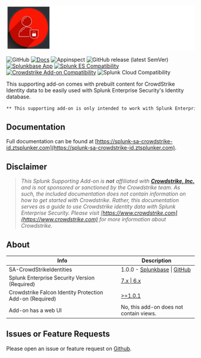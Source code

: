 [![SA-CrowdStrikeIdentities](./docs/assets/sa-crowdstrike-id-logo-lighttext.svg)](https://splunk-sa-crowdstrike-id.ztsplunker.com)

![GitHub](https://img.shields.io/github/license/zachchristensen28/SA-CrowdStrikeIdentities)
[![Docs](https://github.com/ZachChristensen28/SA-CrowdStrikeIdentities/actions/workflows/docs.yml/badge.svg)](https://splunk-sa-crowdstrike-id.ztsplunker.com/)
![Appinspect](https://github.com/ZachChristensen28/SA-CrowdStrikeIdentities/actions/workflows/appinspect.yml/badge.svg)
![GitHub release (latest SemVer)](https://img.shields.io/github/v/release/ZachChristensen28/SA-CrowdStrikeIdentities)
[![Splunkbase App](https://img.shields.io/badge/Splunkbase-SA--CrowdStrikeIdentities-blue)](#)
[![Splunk ES Compatibility](https://img.shields.io/badge/Splunk%20ES%20Compatibility-7.x%20|%206.x-success)](https://splunkbase.splunk.com/app/263)
[![Crowdstrike Add-on Compatibility](https://img.shields.io/badge/Crowdstrike%20Addon%20Compatibility->=1.0.1-success)](https://splunkbase.splunk.com/app/6893)
![Splunk Cloud Compatibility](https://img.shields.io/badge/Splunk%20Cloud%20Ready-Victoria%20|%20Classic-informational?logo=splunk)

This supporting add-on comes with prebuilt content for CrowdStrike Identity data to be easily used with Splunk Enterprise Security's Identity database.

```markdown
** This supporting add-on is only intended to work with Splunk Enterprise Security deployments **
```

## Documentation

Full documentation can be found at [https://splunk-sa-crowdstrike-id.ztsplunker.com](https://splunk-sa-crowdstrike-id.ztsplunker.com).

## Disclaimer

> *This Splunk Supporting Add-on is __not__ affiliated with [__Crowdstrike, Inc.__](https://www.crowdstrike.com) and is not sponsored or sanctioned by the Crowdstrike team. As such, the included documentation does not contain information on how to get started with Crowdstrike. Rather, this documentation serves as a guide to use Crowdstrike identity data with Splunk Enterprise Security. Please visit [https://www.crowdstrike.com](https://www.crowdstrike.com) for more information about Crowdstrike.*

## About

Info | Description
------|----------
SA-CrowdStrikeIdentities | 1.0.0 - [Splunkbase](#) \| [GitHub](https://github.com/ZachChristensen28/SA-CrowdStrikeIdentities/releases)
Splunk Enterprise Security Version (Required) | [7.x \| 6.x](https://splunkbase.splunk.com/app/263)
Crowdstrike Falcon Identity Protection Add-on (Required) | [>=1.0.1](https://splunkbase.splunk.com/app/6893)
Add-on has a web UI | No, this add-on does not contain views.

## Issues or Feature Requests

Please open an issue or feature request on [Github](https://github.com/ZachChristensen28/SA-CrowdStrikeIdentities/issues).
